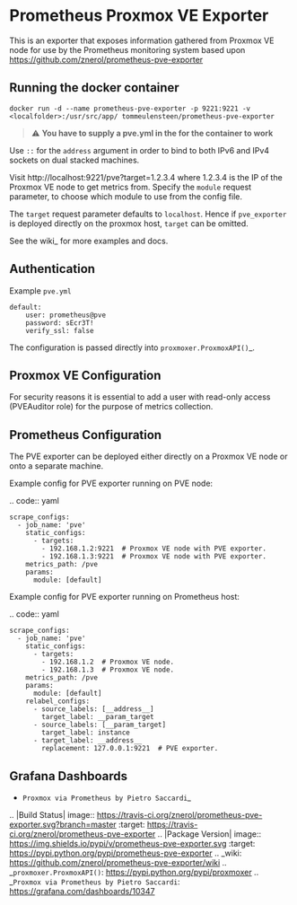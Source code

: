 Prometheus Proxmox VE Exporter
==============================

This is an exporter that exposes information gathered from Proxmox VE
node for use by the Prometheus monitoring system based upon https://github.com/znerol/prometheus-pve-exporter

Running the docker container
------------


    docker run -d --name prometheus-pve-exporter -p 9221:9221 -v <localfolder>:/usr/src/app/ tommeulensteen/prometheus-pve-exporter

> :warning: **You have to supply a pve.yml in the <localfolder> for the container to work**

Use `::` for the `address` argument in order to bind to both IPv6 and IPv4
sockets on dual stacked machines.

Visit http://localhost:9221/pve?target=1.2.3.4 where 1.2.3.4 is the IP
of the Proxmox VE node to get metrics from. Specify the ``module``
request parameter, to choose which module to use from the config file.

The ``target`` request parameter defaults to ``localhost``. Hence if
``pve_exporter`` is deployed directly on the proxmox host, ``target``
can be omitted.

See the wiki_  for more examples and docs.

Authentication
--------------

Example ``pve.yml``

    default:
        user: prometheus@pve
        password: sEcr3T!
        verify_ssl: false

The configuration is passed directly into `proxmoxer.ProxmoxAPI()`_.

Proxmox VE Configuration
------------------------

For security reasons it is essential to add a user with read-only access
(PVEAuditor role) for the purpose of metrics collection.

Prometheus Configuration
------------------------

The PVE exporter can be deployed either directly on a Proxmox VE node or
onto a separate machine.

Example config for PVE exporter running on PVE node:

.. code:: yaml

    scrape_configs:
      - job_name: 'pve'
        static_configs:
          - targets:
            - 192.168.1.2:9221  # Proxmox VE node with PVE exporter.
            - 192.168.1.3:9221  # Proxmox VE node with PVE exporter.
        metrics_path: /pve
        params:
          module: [default]

Example config for PVE exporter running on Prometheus host:

.. code:: yaml

    scrape_configs:
      - job_name: 'pve'
        static_configs:
          - targets:
            - 192.168.1.2  # Proxmox VE node.
            - 192.168.1.3  # Proxmox VE node.
        metrics_path: /pve
        params:
          module: [default]
        relabel_configs:
          - source_labels: [__address__]
            target_label: __param_target
          - source_labels: [__param_target]
            target_label: instance
          - target_label: __address__
            replacement: 127.0.0.1:9221  # PVE exporter.

Grafana Dashboards
------------------

* `Proxmox via Prometheus by Pietro Saccardi`_


.. |Build Status| image:: https://travis-ci.org/znerol/prometheus-pve-exporter.svg?branch=master
   :target: https://travis-ci.org/znerol/prometheus-pve-exporter
.. |Package Version| image:: https://img.shields.io/pypi/v/prometheus-pve-exporter.svg
   :target: https://pypi.python.org/pypi/prometheus-pve-exporter
.. _wiki: https://github.com/znerol/prometheus-pve-exporter/wiki
.. _`proxmoxer.ProxmoxAPI()`: https://pypi.python.org/pypi/proxmoxer
.. _`Proxmox via Prometheus by Pietro Saccardi`: https://grafana.com/dashboards/10347

